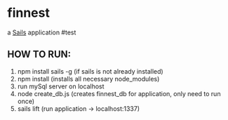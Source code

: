 # finnest

a [Sails](http://sailsjs.org) application
#test
## HOW TO RUN:
  1. npm install sails -g (if sails is not already installed)
  2. npm install (installs all necessary node_modules)
  3. run mySql server on localhost
  4. node create_db.js (creates finnest_db for application, only need to run once)
  5. sails lift (run application -> localhost:1337)
